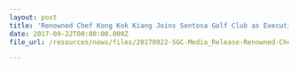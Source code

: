```yaml
---
layout: post
title: 'Renowned Chef Kong Kok Kiang Joins Sentosa Golf Club as Executive Chef'
date: 2017-09-22T00:00:00.000Z
file_url: /resources/news/files/20170922-SGC-Media_Release-Renowned-Chef-Kong-Kok-Kiang-Joins-Sentosa-Golf-Club-as-Executive-Chef.pdf

---
```

